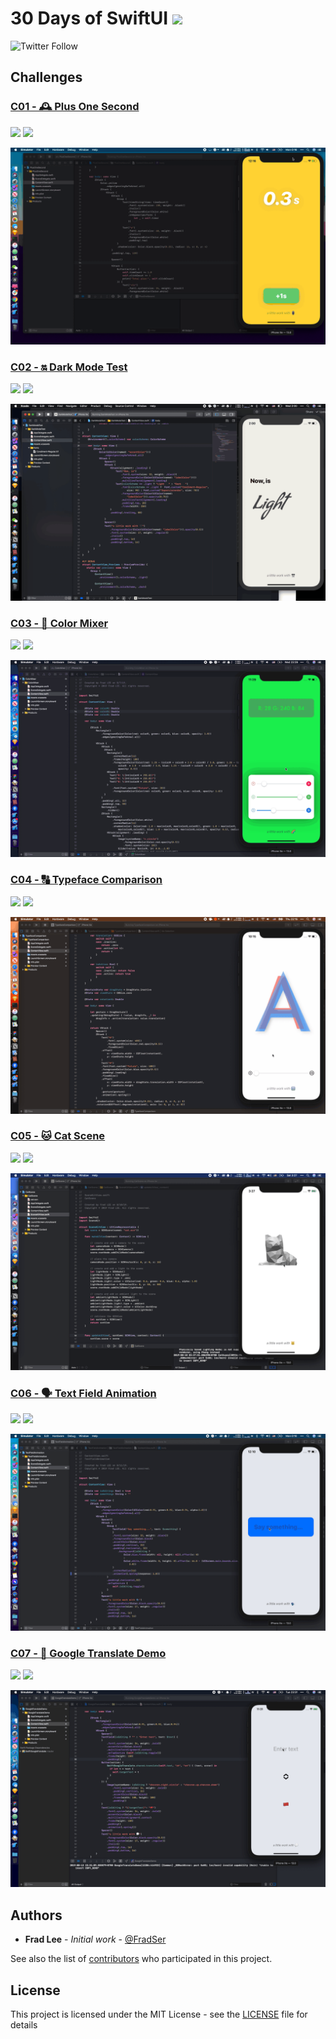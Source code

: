 # 30 Days of SwiftUI ![](https://img.shields.io/badge/A%20FRAD%20PRODUCT-WIP-yellow)

![Twitter Follow](https://img.shields.io/twitter/follow/FradSer?style=social)

## Challenges

### [C01 - 🕰 Plus One Second](./01-🕰-plus-one-second)

![](https://img.shields.io/badge/Xcode-11.0%20beta%205-%231575F9) ![](https://img.shields.io/badge/Swift-5.1-%23FA7343)

![](./docs/assets/images/01.gif)

### [C02 - 🔛 Dark Mode Test](./02-🔛-dark-mode-test)

![](https://img.shields.io/badge/Xcode-11.0%20beta%205-%231575F9) ![](https://img.shields.io/badge/Swift-5.1-%23FA7343)

![](./docs/assets/images/02.gif)

### [C03 - 🌈 Color Mixer](./03-🌈-color-mixer)

![](https://img.shields.io/badge/Xcode-11.0%20beta%205-%231575F9) ![](https://img.shields.io/badge/Swift-5.1-%23FA7343)

![](./docs/assets/images/03.gif)

### [C04 - 🔠 Typeface Comparison](./04-🔠-typeface-comparison)

![](https://img.shields.io/badge/Xcode-11.0%20beta%205-%231575F9) ![](https://img.shields.io/badge/Swift-5.1-%23FA7343)

![](./docs/assets/images/04.gif)

### [C05 - 🐱 Cat Scene](./05-🐱-cat-scene)

![](https://img.shields.io/badge/Xcode-11.0%20beta%205-%231575F9) ![](https://img.shields.io/badge/Swift-5.1-%23FA7343)

![](./docs/assets/images/05.gif)

### [C06 - 🗣 Text Field Animation](./06-🗣-text-field-animation)

![](https://img.shields.io/badge/Xcode-11.0%20beta%205-%231575F9) ![](https://img.shields.io/badge/Swift-5.1-%23FA7343)

![](./docs/assets/images/06.gif)

### [C07 - 💬 Google Translate Demo](./07-💬-google-translate-demo)

![](https://img.shields.io/badge/Xcode-11.0%20beta%205-%231575F9) ![](https://img.shields.io/badge/Swift-5.1-%23FA7343)

![](./docs/assets/images/07.gif)

## Authors

* **Frad Lee** - *Initial work* - [@FradSer](https://twitter.com/fradser)

See also the list of [contributors](https://github.com/FradSer/30-days-of-swiftui/contributors) who participated in this project.

## License

This project is licensed under the MIT License - see the [LICENSE](LICENSE) file for details
